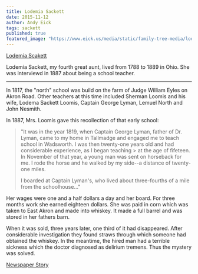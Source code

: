 ```yaml
---
title: Lodemia Sackett
date: 2015-11-12
author: Andy Eick
tags: sackett
published: true
featured_image: "https://www.eick.us/media/static/family-tree-media/lodemia%20sackett.jpg"
---
```

[Lodemia Scakett](https://www.eick.us/media/static/family-tree-media/lodemia%20sackett.jpg)

Lodemia Sackett, my fourth great aunt, lived from 1788 to 1889 in Ohio. She was interviewd in 1887 about being a school teacher.

---
In 1817, the "north" school was build on the farm of Judge William Eyles on Akron Road. Other teachers at this time included Sherman Loomis and his wife, Lodema Sackett Loomis, Captain George Lyman, Lemuel North and John Nesmith.

In 1887, Mrs. Loomis gave this recollection of that early school: 

> "It was in the year 1819, when Captain George Lyman, father of Dr. Lyman, came to my home in Tallmadge and engaged me to teach school in Wadsworth. I was then twenty-one years old and had considerable experience, as I began teaching > at the age of fifeteen. In November of that year, a young man was sent on horseback for me. I rode the horse and he walked by my side--a distance of twenty-one miles.
> 
> I boarded at Captain Lyman's, who lived about three-fourths of a mile from the schoolhouse..." 

Her wages were one and a half dollars a day and her board. For three months work she earned eighteen dollars. She was paid in corn which was taken to East Akron and made into whiskey. It made a full barrel and was stored in her fathers barn.

When it was sold, three years later, one third of it had disappeared. After considerable investigation they found straws through which someone had obtained the whiskey. In the meantime, the hired man had a terrible sickness which the doctor diagnosed as delirium tremens. Thus the mystery was solved.

[Newspaper Story](https://www.eick.us/media/static/family-tree-media/lodemia-sackett-newspaper.jpg)

